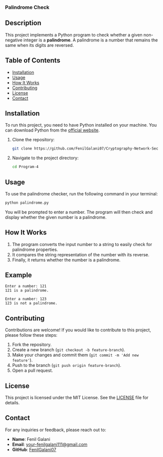 ###  Palindrome Check

## Description

This project implements a Python program to check whether a given non-negative integer is a **palindrome**. A palindrome is a number that remains the same when its digits are reversed.

## Table of Contents

- [Installation](#installation)
- [Usage](#usage)
- [How It Works](#how-it-works)
- [Contributing](#contributing)
- [License](#license)
- [Contact](#contact)

## Installation

To run this project, you need to have Python installed on your machine. You can download Python from the [official website](https://www.python.org/downloads/).

1. Clone the repository:

   ```bash
   git clone https://github.com/FenilGalani07/Cryptography-Network-Security.git
   ```

2. Navigate to the project directory:

   ```bash
   cd Program-4
   ```

## Usage

To use the palindrome checker, run the following command in your terminal:

```bash
python palindrome.py
```

You will be prompted to enter a number. The program will then check and display whether the given number is a palindrome.

## How It Works

1. The program converts the input number to a string to easily check for palindrome properties.
2. It compares the string representation of the number with its reverse.
3. Finally, it returns whether the number is a palindrome.

## Example

```
Enter a number: 121
121 is a palindrome.
```

```
Enter a number: 123
123 is not a palindrome.
```

## Contributing

Contributions are welcome! If you would like to contribute to this project, please follow these steps:

1. Fork the repository.
2. Create a new branch (`git checkout -b feature-branch`).
3. Make your changes and commit them (`git commit -m 'Add new feature'`).
4. Push to the branch (`git push origin feature-branch`).
5. Open a pull request.

## License

This project is licensed under the MIT License. See the [LICENSE](LICENSE) file for details.

## Contact

For any inquiries or feedback, please reach out to:

- **Name**: Fenil Galani
- **Email**: [your-fenilgalani111@gmail.com](mailto:fenilgalani111@gmail.com)
- **GitHub**: [FenilGalani07](https://github.com/FenilGalani07)

